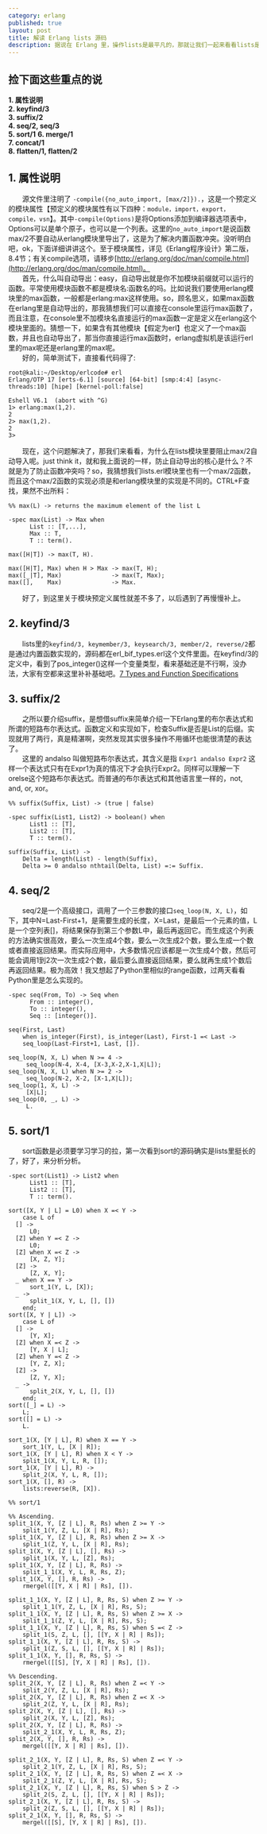 ```yaml
---
category: erlang
published: true
layout: post
title: 解读 Erlang lists 源码
description: 据说在 Erlang 里，操作lists是最平凡的，那就让我们一起来看看lists是怎么实现的吧~~
---
```


## 捡下面这些重点的说  
>
**1. 属性说明**    
**2. keyfind/3**  
**3. suffix/2**     
**4. seq/2, seq/3**  
**5. sort/1**
**6. merge/1**  
**7. concat/1**  
**8. flatten/1, flatten/2**  



## 
## 1. 属性说明
　　源文件里注明了 `-compile({no_auto_import, [max/2]}).`，这是一个预定义的模块属性【预定义的模块属性有以下四种：`module，import，export，compile，vsn`】。其中`-compile(Options)`是将Options添加到编译器选项表中，Options可以是单个原子，也可以是一个列表。这里的`no_auto_import`是说函数max/2不要自动从erlang模块里导出了，这是为了解决内置函数冲突。没听明白吧，ok，下面详细讲讲这个。至于模块属性，详见《Erlang程序设计》第二版，8.4节；有关compile选项，请移步[http://erlang.org/doc/man/compile.html](http://erlang.org/doc/man/compile.html)。  
　　首先，什么叫自动导出：easy，自动导出就是你不加模块前缀就可以运行的函数。平常使用模块函数不都是模块名:函数名的吗。比如说我们要使用erlang模块里的max函数，一般都是erlang:max这样使用。so，顾名思义，如果max函数在erlang里是自动导出的，那我猜想我们可以直接在console里运行max函数了，而且注意，在console里不加模块名直接运行的max函数一定是定义在erlang这个模块里面的。猜想一下，如果含有其他模块【假定为erl】也定义了一个max函数，并且也自动导出了，那当你直接运行max函数时，erlang虚拟机是该运行erl里的max呢还是erlang里的max呢。  
　　好的，简单测试下，直接看代码得了:  

```
root@kali:~/Desktop/erlcode# erl
Erlang/OTP 17 [erts-6.1] [source] [64-bit] [smp:4:4] [async-threads:10] [hipe] [kernel-poll:false]

Eshell V6.1  (abort with ^G)
1> erlang:max(1,2).
2
2> max(1,2).
2
3>
```  
　　现在，这个问题解决了，那我们来看看，为什么在lists模块里要阻止max/2自动导入呢。just think it，就和我上面说的一样，防止自动导出的核心是什么？不就是为了防止函数冲突吗？so，我猜想我们lists.erl模块里也有一个max/2函数，而且这个max/2函数的实现必须是和erlang模块里的实现是不同的。CTRL+F查找，果然不出所料：　　

```
%% max(L) -> returns the maximum element of the list L

-spec max(List) -> Max when
      List :: [T,...],
      Max :: T,
      T :: term().

max([H|T]) -> max(T, H).

max([H|T], Max) when H > Max -> max(T, H);
max([_|T], Max)              -> max(T, Max);
max([],    Max)              -> Max.
```  
　　好了，到这里关于模块预定义属性就差不多了，以后遇到了再慢慢补上。

## 2. keyfind/3  
 　　lists里的`keyfind/3, keymember/3, keysearch/3, member/2, reverse/2`都是通过内置函数实现的，源码都在erl_bif_types.erl这个文件里面。在keyfind/3的定义中，看到了pos_integer()这样一个变量类型，看来基础还是不行啊，没办法，大家有空都来这里补补基础吧。[7 Types and Function Specifications](http://www.erlang.org/doc/reference_manual/typespec.html)  

## 3. suffix/2  
　　之所以要介绍suffix，是想借suffix来简单介绍一下Erlang里的布尔表达式和所谓的短路布尔表达式。函数定义和实现如下，检查Suffix是否是List的后缀。实现就用了两行，真是精湛啊，突然发现其实很多操作不用循环也能很清楚的表达了。  
　　这里的 andalso 叫做短路布尔表达式，其含义是指 `Expr1 andalso Expr2` 这样一个表达式只有在Expr1为真的情况下才会执行Expr2。同样可以理解一下orelse这个短路布尔表达式。而普通的布尔表达式和其他语言里一样的，not, and, or, xor。  

```  
%% suffix(Suffix, List) -> (true | false)

-spec suffix(List1, List2) -> boolean() when
      List1 :: [T],
      List2 :: [T],
      T :: term().

suffix(Suffix, List) ->
    Delta = length(List) - length(Suffix),
    Delta >= 0 andalso nthtail(Delta, List) =:= Suffix.
```  

## 4. seq/2  
　　seq/2是一个高级接口，调用了一个三参数的接口`seq_loop(N, X, L)`，如下，其中N=Last-First+1，是需要生成的长度，X=Last，是最后一个元素的值，L是一个空列表[]，将结果保存到第三个参数L中，最后再返回它。而生成这个列表的方法确实很高效，要么一次生成4个数，要么一次生成2个数，要么生成一个数或者直接返回结果。而实际应用中，大多数情况应该都是一次生成4个数，然后可能会调用1到2次一次生成2个数，最后要么直接返回结果，要么就再生成1个数后再返回结果。极为高效！我又想起了Python里相似的range函数，过两天看看Python里是怎么实现的。  

```
-spec seq(From, To) -> Seq when
      From :: integer(),
      To :: integer(),
      Seq :: [integer()].

seq(First, Last)
    when is_integer(First), is_integer(Last), First-1 =< Last ->
    seq_loop(Last-First+1, Last, []).

seq_loop(N, X, L) when N >= 4 ->
     seq_loop(N-4, X-4, [X-3,X-2,X-1,X|L]);
seq_loop(N, X, L) when N >= 2 ->
     seq_loop(N-2, X-2, [X-1,X|L]);
seq_loop(1, X, L) ->
     [X|L];
seq_loop(0, _, L) ->
     L.
```  
## 5. sort/1  
　　sort函数是必须要学习学习的拉，第一次看到sort的源码确实是lists里挺长的了，好了，来分析分析。  

```
-spec sort(List1) -> List2 when
      List1 :: [T],
      List2 :: [T],
      T :: term().

sort([X, Y | L] = L0) when X =< Y ->
    case L of
  [] -> 
      L0;
  [Z] when Y =< Z ->
      L0;
  [Z] when X =< Z ->
      [X, Z, Y];
  [Z] ->
      [Z, X, Y];
  _ when X == Y ->
      sort_1(Y, L, [X]);
  _ ->
      split_1(X, Y, L, [], [])
    end;
sort([X, Y | L]) ->
    case L of
  [] ->
      [Y, X];
  [Z] when X =< Z ->
      [Y, X | L];
  [Z] when Y =< Z ->
      [Y, Z, X];
  [Z] ->
      [Z, Y, X];
  _ ->
      split_2(X, Y, L, [], [])
    end;
sort([_] = L) ->
    L;
sort([] = L) ->
    L.

sort_1(X, [Y | L], R) when X == Y ->
    sort_1(Y, L, [X | R]);
sort_1(X, [Y | L], R) when X < Y ->
    split_1(X, Y, L, R, []);
sort_1(X, [Y | L], R) ->
    split_2(X, Y, L, R, []);
sort_1(X, [], R) ->
    lists:reverse(R, [X]).

%% sort/1

%% Ascending.
split_1(X, Y, [Z | L], R, Rs) when Z >= Y ->
    split_1(Y, Z, L, [X | R], Rs);
split_1(X, Y, [Z | L], R, Rs) when Z >= X ->
    split_1(Z, Y, L, [X | R], Rs);
split_1(X, Y, [Z | L], [], Rs) ->
    split_1(X, Y, L, [Z], Rs);
split_1(X, Y, [Z | L], R, Rs) ->
    split_1_1(X, Y, L, R, Rs, Z);
split_1(X, Y, [], R, Rs) ->
    rmergel([[Y, X | R] | Rs], []).

split_1_1(X, Y, [Z | L], R, Rs, S) when Z >= Y ->
    split_1_1(Y, Z, L, [X | R], Rs, S);
split_1_1(X, Y, [Z | L], R, Rs, S) when Z >= X ->
    split_1_1(Z, Y, L, [X | R], Rs, S);
split_1_1(X, Y, [Z | L], R, Rs, S) when S =< Z ->
    split_1(S, Z, L, [], [[Y, X | R] | Rs]);
split_1_1(X, Y, [Z | L], R, Rs, S) ->
    split_1(Z, S, L, [], [[Y, X | R] | Rs]);
split_1_1(X, Y, [], R, Rs, S) ->
    rmergel([[S], [Y, X | R] | Rs], []).

%% Descending.
split_2(X, Y, [Z | L], R, Rs) when Z =< Y ->
    split_2(Y, Z, L, [X | R], Rs);
split_2(X, Y, [Z | L], R, Rs) when Z =< X ->
    split_2(Z, Y, L, [X | R], Rs);
split_2(X, Y, [Z | L], [], Rs) ->
    split_2(X, Y, L, [Z], Rs);
split_2(X, Y, [Z | L], R, Rs) ->
    split_2_1(X, Y, L, R, Rs, Z);
split_2(X, Y, [], R, Rs) ->
    mergel([[Y, X | R] | Rs], []).

split_2_1(X, Y, [Z | L], R, Rs, S) when Z =< Y ->
    split_2_1(Y, Z, L, [X | R], Rs, S);
split_2_1(X, Y, [Z | L], R, Rs, S) when Z =< X ->
    split_2_1(Z, Y, L, [X | R], Rs, S);
split_2_1(X, Y, [Z | L], R, Rs, S) when S > Z ->
    split_2(S, Z, L, [], [[Y, X | R] | Rs]);
split_2_1(X, Y, [Z | L], R, Rs, S) ->
    split_2(Z, S, L, [], [[Y, X | R] | Rs]);
split_2_1(X, Y, [], R, Rs, S) ->
    mergel([[S], [Y, X | R] | Rs], []).  
```  







